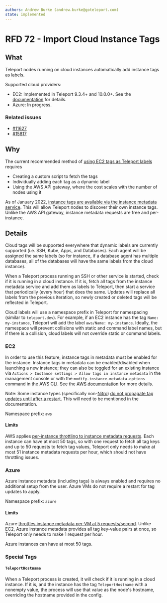 ```yaml
---
authors: Andrew Burke (andrew.burke@goteleport.com)
state: implemented
---
```


# RFD 72 - Import Cloud Instance Tags

## What

Teleport nodes running on cloud instances automatically add instance tags as labels.

Supported cloud providers:
- EC2: Implemented in Teleport 9.3.4+ and 10.0.0+. See the [documentation](https://goteleport.com/docs/setup/guides/ec2-tags/) for details.
- Azure: In progress.

### Related issues

- [#11627](https://github.com/gravitational/teleport/issues/11627)
- [#15817](https://github.com/gravitational/teleport/issues/15817)

## Why

The current recommended method of [using EC2 tags as Teleport labels](https://goteleport.com/docs/setup/guides/ec2-tags/) requires
- Creating a custom script to fetch the tags
- Individually adding each tag as a dynamic label
- Using the AWS API gateway, where the cost scales with the number of nodes using it

As of January 2022, [instance tags are available via the instance metadata service](https://aws.amazon.com/about-aws/whats-new/2022/01/instance-tags-amazon-ec2-instance-metadata-service/). This will allow Teleport nodes to discover their own instance tags. Unlike the AWS API gateway, instance metadata requests are free and per-instance.

## Details

Cloud tags will be supported everywhere that dynamic labels are currently supported (i.e. SSH, Kube, Apps, and Databases). Each agent will be assigned the same labels (so for instance, if a database agent has multiple databases, all of the databases will have the same labels from the cloud instance).

When a Teleport process running an SSH or other service is started, check if it is running in a cloud instance. If it is, fetch all tags from the instance metadata service and add them as labels to Teleport, then start a service that periodically (every hour) that does the same. Updates will replace all labels from the previous iteration, so newly created or deleted tags will be reflected in Teleport.

Cloud labels will use a namespace prefix in Teleport for namespacing (similar to `teleport.dev`). For example, if an EC2 instance has the tag `Name: my-instance`, Teleport will add the label `aws/Name: my-instance`. Ideally, the namespace will prevent collisions with static and command label names, but if there is a collision, cloud labels will not override static or command labels.

### EC2

In order to use this feature, instance tags in metadata must be enabled for the instance. Instance tags in metadata can be enabled/disabled when launching a new instance; they can also be toggled for an existing instance via `Actions > Instance settings > Allow tags in instance metadata` in the management console or with the `modify-instance-metadata-options` command in the AWS CLI. See the [AWS documentation](https://docs.aws.amazon.com/AWSEC2/latest/UserGuide/Using_Tags.html#allow-access-to-tags-in-IMDS) for more details.

Note: Some instance types (specifically non-[Nitro](https://docs.aws.amazon.com/AWSEC2/latest/UserGuide/instance-types.html#ec2-nitro-instances)) [do not propagate tag updates until after a restart](https://docs.aws.amazon.com/AWSEC2/latest/UserGuide/Using_Tags.html#work-with-tags-in-IMDS). This will need to be mentioned in the documentation.

Namespace prefix: `aws`

#### Limits

AWS applies [per-instance throttling to instance metadata requests](https://docs.aws.amazon.com/AWSEC2/latest/UserGuide/instancedata-data-retrieval.html#instancedata-throttling). Each instance can have at most 50 tags, so with one request to fetch all tag keys and up to 50 requests to fetch tag values, Teleport only needs to make at most 51 instance metadata requests per hour, which should not have throttling issues.

### Azure

Azure instance metadata (including tags) is always enabled and requires no additional setup from the user. Azure VMs do not require a restart for tag updates to apply.

Namespace prefix: `azure`

#### Limits

Azure [throttles instance metadata per-VM at 5 requests/second](https://docs.microsoft.com/en-us/azure/virtual-machines/linux/instance-metadata-service?tabs=linux#rate-limiting). Unlike EC2, Azure instance metadata provides all tag key-value pairs at once, so Teleport only needs to make 1 request per hour.

Azure instances can have at most 50 tags.

### Special Tags

#### `TeleportHostname`

When a Teleport process is created, it will check if it is running in a cloud instance. If it is, and the instance has the tag `TeleportHostname` with a nonempty value, the process will use that value as the node's hostname, overriding the hostname provided in the config.
